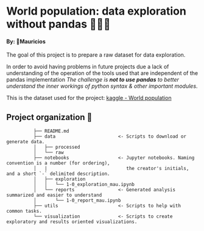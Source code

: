 # World population: data exploration without pandas :no_entry_sign::panda_face::no_entry_sign:

#### By: :t-rex:Mauricios

The goal of this project is to prepare a raw dataset for data exploration.

In order to avoid having problems in future projects due a lack of understanding of the operation of the tools used that are independent of the pandas implementation *The challenge is **not to use pandas** to better understand the inner workings of python syntax & other important modules*.


This is the dataset used for the project: [kaggle - World population](https://www.kaggle.com/datasets/iamsouravbanerjee/world-population-dataset)  

## Project organization :pineapple:
              ├── README.md
              ├── data                       <- Scripts to download or generate data.
              │   ├── processed
              │   └── raw
              ├── notebooks                  <- Jupyter notebooks. Naming convention is a number (for ordering),
              │   |                             the creator's initials, and a short `-` delimited description.
              │   ├── exploration
              │   │   └── 1-0_exploration_mau.ipynb
              │   └── reports                <- Generated analysis summarized and easier to understand
              │       └── 1-0_report_mau.ipynb
              ├── utils                      <- Scripts to help with common tasks.
              └── visualization              <- Scripts to create exploratory and results oriented visualizations.
